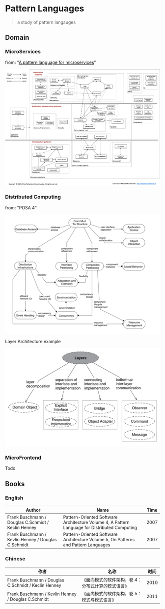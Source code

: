 # Pattern Languages

> a study of pattern langauges


## Domain

### MicroServices

from: "[A pattern language for microservices](https://microservices.io/patterns/)"

![MicroServices](images/Microservice-PatternLanguage.jpg)

### Distributed Computing

from: "POSA 4"

![Distributed Computing](images/DistributedComputing-PatternLanguage.png)

Layer Architecture example

![Distributed Computing Layer](images/posa-pl-layer.png)

### MicroFrontend

Todo

## Books

### English

| Author      |  Name                                           |  Time     |
|----------|----------------------------------------------------|---------|
| Frank Buschmann / Douglas C.Schmidt / Keclin Henney | Pattern-Oriented Software Architecture Volume 4, A Pattern Language for Distributed Computing  | 2007 |
| Frank Buschmann / Kevlin Henney / Douglas C.Schmidt | Pattern-Oriented Software Architecture Volume 5, On Patterns and Pattern Languages | 2007 |

### Chinese

| 作者      |  名称                                               | 时间     |
|----------|----------------------------------------------------|---------|
| Frank Buschmann / Douglas C.Schmidt / Keclin Henney | 《面向模式的软件架构，卷 4：分布式计算的模式语言》 | 2010 |
| Frank Buschmann / Kevlin Henney / Douglas C.Schmidt | 《面向模式的软件架构，卷 5：模式与模式语言》 | 2011 |
